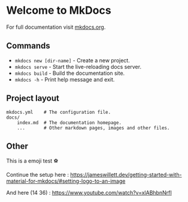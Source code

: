 # Welcome to MkDocs

For full documentation visit [mkdocs.org](https://www.mkdocs.org).

## Commands

* `mkdocs new [dir-name]` - Create a new project.
* `mkdocs serve` - Start the live-reloading docs server.
* `mkdocs build` - Build the documentation site.
* `mkdocs -h` - Print help message and exit.

## Project layout

    mkdocs.yml    # The configuration file.
    docs/
        index.md  # The documentation homepage.
        ...       # Other markdown pages, images and other files.

## Other
This is a emoji test :soccer:

Continue the setup here : https://jameswillett.dev/getting-started-with-material-for-mkdocs/#setting-logo-to-an-image

And here (14 36) : https://www.youtube.com/watch?v=xlABhbnNrfI

